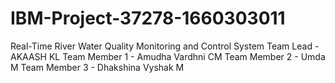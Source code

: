 # IBM-Project-37278-1660303011
Real-Time River Water Quality Monitoring and Control System
Team Lead - AKAASH KL
Team Member 1 - Amudha Vardhni CM
Team Member 2 - Umda M
Team Member 3 - Dhakshina Vyshak M
